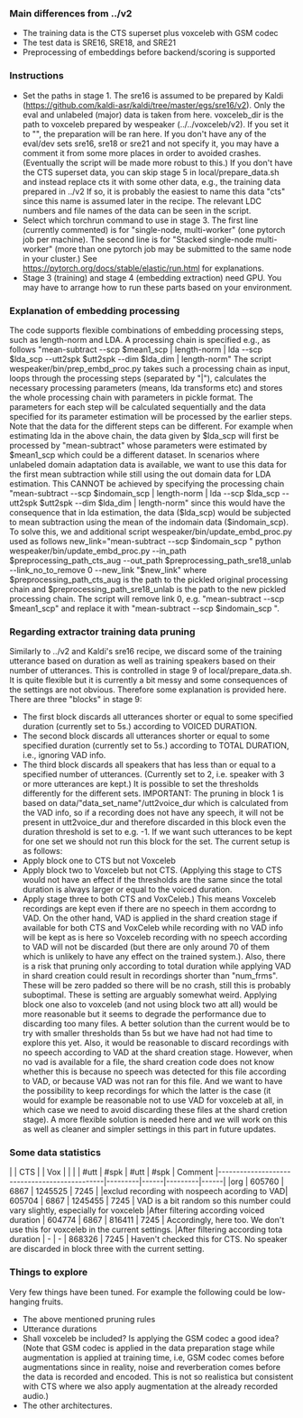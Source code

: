 ### Main differences from ../v2
* The training data is the CTS superset plus voxceleb with GSM codec
* The test data is SRE16, SRE18, and SRE21
* Preprocessing of embeddings before backend/scoring is supported


### Instructions
* Set the paths in stage 1. The sre16 is assumed to be prepared by 
  Kaldi (https://github.com/kaldi-asr/kaldi/tree/master/egs/sre16/v2).
  Only the eval and unlabeled (major) data is taken from here.
  voxceleb_dir is the path to voxceleb prepared by wespeaker (../../voxceleb/v2).
  If you set it to "", the preparation will be ran here. If you don't have
  any of the eval/dev sets sre16, sre18 or sre21 and not specify it, you may 
  have a comment it from some more places in order to avoided crashes. (Eventually
  the script will be made more robust to this.)
  If you don't have the CTS superset data, you can skip stage 5 in local/prepare_data.sh
  and instead replace cts it with some other data, e.g., the training data prepared in ../v2
  If so, it is probably the easiest to name this data "cts" since this name is assumed later 
  in the recipe.
  The relevant LDC numbers and file names of the data can be seen in the script. 
* Select which torchrun command to use in stage 3. The first line 
  (currently commented) is for "single-node, multi-worker" (one 
  pytorch job per machine). The second line is for "Stacked 
  single-node multi-worker" (more than one pytorch job may be 
  submitted to the same node in your cluster.) See  
  https://pytorch.org/docs/stable/elastic/run.html for explanations.
* Stage 3 (training) and stage 4 (embedding extraction) need GPU. You may have
  to arrange how to run these parts based on your environment.


### Explanation of embedding processing

The code supports flexible combinations of embedding processing steps, such as length-norm and LDA.
A processing chain is specified e.g., as follows
"mean-subtract --scp $mean1_scp | length-norm | lda --scp $lda_scp --utt2spk $utt2spk --dim $lda_dim | length-norm"
The script wespeaker/bin/prep_embd_proc.py takes such a processing chain as input, loops through the processing steps (separated by "|"), calculates 
the necessary processing parameters (means, lda transforms etc) and stores the whole processing chain with parameters in 
pickle format. The parameters for each step will be calculated sequentially and the data specified for its parameter estimation will 
be processed by the  earlier steps. Note that the data for the different steps can be different. For example when estimating lda in the above chain, the data given by $lda_scp will first be processed by 
"mean-subtract" whose parameters were estimated by $mean1_scp which could be a different dataset.
In scenarios where unlabeled domain adaptation data is available, we want to use this data for the first mean subtraction while still using the out domain data for LDA estimation. This CANNOT be achieved by specifying the processing chain  
"mean-subtract --scp $indomain_scp | length-norm | lda --scp $lda_scp --utt2spk $utt2spk --dim $lda_dim | length-norm"
since this would have the consequence that in lda estimation, the data ($lda_scp) would be subjected to mean subtraction
using the mean of the indomain data ($indomain_scp). To solve this, we and additional script wespeaker/bin/update_embd_proc.py used as follows
new_link="mean-subtract --scp $indomain_scp "
python wespeaker/bin/update_embd_proc.py --in_path $preprocessing_path_cts_aug --out_path $preprocessing_path_sre18_unlab --link_no_to_remove 0 --new_link "$new_link"
where $preprocessing_path_cts_aug is the path to the pickled original processing chain and $preprocessing_path_sre18_unlab is the path to the new pickled processing chain.
The script will remove link 0, e.g. "mean-subtract --scp $mean1_scp" and replace it with "mean-subtract --scp $indomain_scp ".


### Regarding extractor training data pruning

Similarly to ../v2 and Kaldi's sre16 recipe, we discard some of the training utterance based on duration as well as training speakers based on their number of utterances. 
This is controlled in stage 9 of local/prepare_data.sh. It is quite flexible but it is currently a bit messy and some consequences of the settings are not obvious. Therefore some explanation is provided here. 
There are three "blocks" in stage 9: 
* The first block discards all utterances shorter or equal to some specified duration (currently set to 5s.) according to VOICED DURATION. 
* The second block discards all utterances shorter or equal to some specified duration (currently set to 5s.) according to TOTAL DURATION, i.e., ignoring VAD info.
* The third block discards all speakers that has less than or equal to a specified number of utterances. (Currently set to 2, i.e. speaker with 3 or more utterances are kept.) 
It is possible to set the thresholds differently for the different sets. IMPORTANT: The pruning in block 1 is based on data/"data_set_name"/utt2voice_dur which is calculated 
from the VAD info, so if a recording does not have any speech, it will not be present in utt2voice_dur and therefore discarded in this block even the duration threshold is 
set to e.g. -1. If we want such utterances to be kept for one set we should not run this block for the set. The current setup is as follows:
* Apply block one to CTS but not Voxceleb
* Apply block two to Voxceleb but not CTS. (Applying this stage to CTS would not have an effect if the thresholds are the same since the total duration is always larger or equal to the voiced duration.
* Apply stage three to both CTS and VoxCeleb.)
This means Voxceleb recordings are kept even if there are no speech in them accordng to VAD. On the other hand, VAD is applied in the shard creation stage if available for both CTS and VoxCeleb while recording with no VAD info will be kept as is here so Voxceleb recording with no speech according to VAD will not be discarded (but there are only around 70 of them which is unlikely to have any effect on the trained system.). Also, there is a risk that pruning only according to total duration while applying VAD in shard creation could result in recordings shorter than "num_frms". These will be zero padded so there will be no crash, still this is probably suboptimal.
These is setting are arguably somewhat weird. Applying block one also to voxceleb (and not using block two att all) would be more reasonable but it seems to degrade the performance due to discarding too many files. A better solution than the current would be to try with smaller thresholds than 5s but we have had not had time to explore this yet. Also, it would be reasonable to discard recordings with no speech according to VAD at the shard creation stage. However, when no vad is available for a file, the shard creation code does not know whether this is because no speech was detected for this file according to VAD, or because VAD was not ran for this file. And we want to have the possibility to keep recordings for which the latter is the case (it would for example be reasonable not to use VAD for voxceleb at all, in which case we need to avoid discarding these files at the shard cretion stage). A more flexible solution is needed here and we will work on this as well as cleaner and simpler settings in this part in future updates.


### Some data statistics
|                                              |  CTS    |      |  Vox    |      |
|                                              |  #utt   | #spk | #utt    | #spk | Comment
|----------------------------------------------|---------|------|---------|------|
|org                                           |  605760 | 6867 | 1245525 | 7245 |
|exclud recording with nospeech acording to VAD|  605704 | 6867 | 1245455 | 7245 | VAD is a bit random so this number could vary slightly, especially for voxceleb
|After filtering according voiced duration     |  604774 | 6867 |  816411 | 7245 | Accordingly, here too. We don't use this for voxceleb in the current settings.
|After filtering according tota duration       |  -      | -    |  868326 | 7245 | Haven't checked this for CTS.
No speaker are discarded in block three with the current setting.
   

### Things to explore
Very few things have been tuned. For example the following could be low-hanging fruits.
* The above mentioned pruning rules
* Utterance durations
* Shall voxceleb be included? Is applying the GSM codec a good idea? (Note that GSM codec is applied in the data preparation stage while augmentation is applied at training time, i.e, GSM codec comes before augmentations since in reality, noise and reverberation comes before the data is recorded and encoded. This is not so realistica but consistent with CTS where we also apply augmentation at the already recorded audio.)
* The other architectures. 




